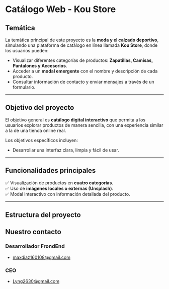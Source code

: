 # Catálogo Web - Kou Store

## Temática
La temática principal de este proyecto es la **moda y el calzado deportivo**, simulando una plataforma de catálogo en línea llamada **Kou Store**, donde los usuarios pueden:

- Visualizar diferentes categorías de productos: **Zapatillas, Camisas, Pantalones y Accesorios**.  
- Acceder a un **modal emergente** con el nombre y descripción de cada producto.  
- Consultar información de contacto y enviar mensajes a través de un formulario.  

---

## Objetivo del proyecto
El objetivo general es **catálogo digital interactivo** que permita a los usuarios explorar productos de manera sencilla, con una experiencia similar a la de una tienda online real.

Los objetivos específicos incluyen:

- Desarrollar una interfaz clara, limpia y fácil de usar.  

---

## Funcionalidades principales
✅ Visualización de productos en **cuatro categorías**.  
✅ Uso de **imágenes locales o externas (Unsplash)**.  
✅ Modal interactivo con información detallada del producto.  

---

## Estructura del proyecto

## Nuestro contacto

### Desarrollador FrondEnd

- maxdiaz160108@gmail.com

###  CEO

- Lyng2630@gmail.com